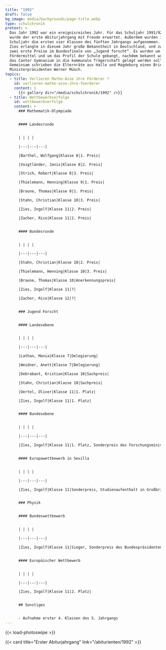 ```yaml
---
title: "1992"
draft: false
bg_image: media/backgrounds/page-title.webp
type: schulchronik
pretext: >
  Das Jahr 1992 war ein ereignisreiches Jahr. Für das Schuljahr 1991/92
  wurde der erste Abiturjahrgang mit Freude erwartet. Außerdem wurden in diesem
  Schuljahr die ersten vier Klassen des fünften Jahrgangs aufgenommen. Ingolf
  Zies erlangte in diesem Jahr große Bekanntheit in Deutschland, und zwar durch
  zwei erste Preise im Bundesfinale von „Jugend forscht“. Es wurden um die
  Fördermittel und um das Profil der Schule gebangt, nachdem bekannt wurde, dass
  das Cantor Gymnasium in die kommunale Trägerschaft gelegt werden sollte.
  Gemeinsam schrieben die Elternräte aus Halle und Magdeburg einen Brief an den
  Ministerpräsidenten Werner Münch.
topics:
  - title: Verlieren Mathe-Asse ihre Förderer ?
    id: verlieren-mathe-asse-ihre-foerderer
    content: |
      {{< gallery dir="/media/schulchronik/1992" />}}
  - title: Wettbewerbserfolge
    id: wettbewerbserfolge
    content: >
      ### Mathematik-Olympiade


      #### Landesrunde


      | | | |

      |---|---|---|

      |Barthel, Wolfgang|Klasse 8|1. Preis|

      |Voigtländer, Janis|Klasse 8|2. Preis|

      |Strich, Robert|Klasse 8|3. Preis|

      |Thielemann, Henning|Klasse 9|1. Preis|

      |Braune, Thomas|Klasse 9|1. Preis|

      |Stahn, Christian|Klasse 10|3. Preis|

      |Zies, Ingolf|Klasse 11|2. Preis|

      |Zacher, Rico|Klasse 11|2. Preis|


      #### Bundesrunde


      | | | |

      |---|---|---|

      |Stahn, Christian|Klasse 10|2. Preis|

      |Thielemann, Henning|Klasse 10|3. Preis|

      |Braune, Thomas|Klasse 10|Anerkennungspreis|

      |Zies, Ingolf|Klasse 11|?|

      |Zacher, Rico|Klasse 12|?|


      ### Jugend Forscht


      #### Landesebene


      | | | |

      |---|---|---|

      |Lathan, Mania|Klasse 7|Delegierung|

      |Weidner, Anett|Klasse 7|Delegierung|

      |Debrabant, Kristian|Klasse 10|Sachpreis|

      |Stahn, Christian|Klasse 10|Sachpreis|

      |Oertel, Oliver|Klasse 11|1. Platz|

      |Zies, Ingolf|Klasse 11|1. Platz|


      #### Bundesebene


      | | | |

      |---|---|---|

      |Zies, Ingolf|Klasse 11|1. Platz, Sonderpreis des Forschungsministers, Empfang beim Bundespräsidenten|


      #### Europawettbewerb in Sevilla


      | | | |

      |---|---|---|

      |Zies, Ingolf|Klasse 11|Sonderpreis, Studienaufenthalt in Großbritanien|


      ### Physik


      #### Bundeswettbewerb


      | | | |

      |---|---|---|

      |Zies, Ingolf|Klasse 11|Sieger, Sonderpreis des Bundespräsidenten, Preis des Bundesforschungsministers|


      #### Europäischer Wettbewerb


      | | | |

      |---|---|---|

      |Zies, Ingolf|Klasse 11|2. Platz|


      ## Sonstiges


      - Aufnahme erster 4. Klassen des 5. Jahrgangs
---
```

{{< load-photoswipe >}}

{{< card title="Erster Abiturjahrgang" link="/abiturienten/1992" >}}
